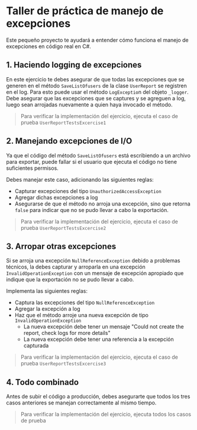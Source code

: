 ﻿# Taller de práctica de manejo de excepciones

Este pequeño proyecto te ayudará a entender cómo funciona el manejo de excepciones en código real 
en C#.

## 1. Haciendo logging de excepciones
En este ejercicio te debes asegurar de que todas las excepciones que se generen en el método 
`SaveListOfusers` de la clase `UserReport` se registren en el log. Para esto puede usar el método
`LogExceptio`n del objeto `_logger`. Debe asegurar que las excepciones que se captures y se agreguen
a log, luego sean arrojadas nuevamente a quien haya invocado el método.

> Para verificar la implementación del ejercicio, ejecuta el caso de prueba `UserReportTestsExcercise1`

## 2. Manejando excepciones de I/O
Ya que el código del método `SaveListOfusers` está escribiendo a un archivo para exportar, puede
fallar si el usuario que ejecuta el código no tiene suficientes permisos.

Debes manejar este caso, adicionando las siguientes reglas:
- Capturar excepciones del tipo `UnauthorizedAccessException`
- Agregar dichas excepciones a log
- Asegurarse de que el método no arroja una excepción, sino que retorna `false` para indicar que no
se pudo llevar a cabo la exportación.

> Para verificar la implementación del ejercicio, ejecuta el caso de prueba `UserReportTestsExcercise2`

## 3. Arropar otras excepciones
Si se arroja una excepción `NullReferenceException` debido a problemas técnicos, la debes capturar y
arroparla en una excepción `InvalidOperationException` con un mensaje de excepción apropiado que indique
que la exportación no se pudo llevar a cabo.

Implementa las siguientes reglas:

- Captura las excepciones del tipo `NullReferenceException`
- Agregar la excepción a log
- Haz que el método arroje una nueva excepción de tipo `InvalidOperationException`
	- La nueva excepción debe tener un mensaje "Could not create the report, check logs for more details"
	- La nueva excepción debe tener una referencia a la excepción capturada

> Para verificar la implementación del ejercicio, ejecuta el caso de prueba `UserReportTestsExcercise3`

## 4. Todo combinado
Antes de subir el código a producción, debes asegurarte que todos los tres casos anteriores
se manejan correctamente al mismo tiempo.

> Para verificar la implementación del ejercicio, ejecuta todos los casos de prueba